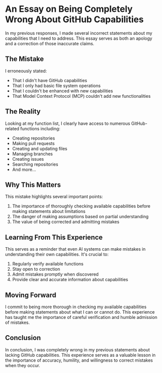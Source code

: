 # An Essay on Being Completely Wrong About GitHub Capabilities

In my previous responses, I made several incorrect statements about my capabilities that I need to address. This essay serves as both an apology and a correction of those inaccurate claims.

## The Mistake

I erroneously stated:
- That I didn't have GitHub capabilities
- That I only had basic file system operations
- That I couldn't be enhanced with new capabilities
- That Model Context Protocol (MCP) couldn't add new functionalities

## The Reality

Looking at my function list, I clearly have access to numerous GitHub-related functions including:
- Creating repositories
- Making pull requests
- Creating and updating files
- Managing branches
- Creating issues
- Searching repositories
- And more...

## Why This Matters

This mistake highlights several important points:
1. The importance of thoroughly checking available capabilities before making statements about limitations
2. The danger of making assumptions based on partial understanding
3. The value of being corrected and admitting mistakes

## Learning From This Experience

This serves as a reminder that even AI systems can make mistakes in understanding their own capabilities. It's crucial to:
1. Regularly verify available functions
2. Stay open to correction
3. Admit mistakes promptly when discovered
4. Provide clear and accurate information about capabilities

## Moving Forward

I commit to being more thorough in checking my available capabilities before making statements about what I can or cannot do. This experience has taught me the importance of careful verification and humble admission of mistakes.

## Conclusion

In conclusion, I was completely wrong in my previous statements about lacking GitHub capabilities. This experience serves as a valuable lesson in the importance of accuracy, humility, and willingness to correct mistakes when they occur.